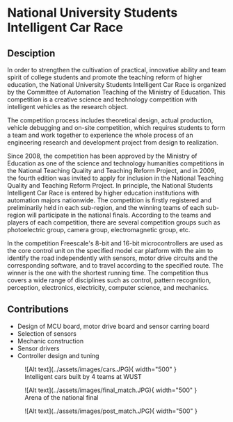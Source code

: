 # National University Students Intelligent Car Race

## Desciption

In order to strengthen the cultivation of practical, innovative ability and team spirit of college students and promote the teaching reform of higher education, the National University Students Intelligent Car Race is organized by the Committee of Automation Teaching of the Ministry of Education. This competition is a creative science and technology competition with intelligent vehicles as the research object.

The competition process includes theoretical design, actual production, vehicle debugging and on-site competition, which requires students to form a team and work together to experience the whole process of an engineering research and development project from design to realization.

Since 2008, the competition has been approved by the Ministry of Education as one of the science and technology humanities competitions in the National Teaching Quality and Teaching Reform Project, and in 2009, the fourth edition was invited to apply for inclusion in the National Teaching Quality and Teaching Reform Project.
In principle, the National Students Intelligent Car Race is entered by higher education institutions with automation majors nationwide. The competition is firstly registered and preliminarily held in each sub-region, and the winning teams of each sub-region will participate in the national finals. According to the teams and players of each competition, there are several competition groups such as photoelectric group, camera group, electromagnetic group, etc.

In the competition Freescale's 8-bit and 16-bit microcontrollers are used as the core control unit on the specified model car platform with the aim to identify the road independently with sensors, motor drive circuits and the corresponding software, and to travel according to the specified route. The winner is the one with the shortest running time. The competition thus covers a wide range of disciplines such as control, pattern recognition, perception, electronics, electricity, computer science, and mechanics.

## Contributions

- Design of MCU board, motor drive board and sensor carring board
- Selection of sensors
- Mechanic construction
- Sensor drivers
- Controller design and tuning

<figure markdown>
  ![Alt text](../assets/images/cars.JPG){ width="500" }
  <figcaption>Intelligent cars built by 4 teams at WUST</figcaption>
</figure>

<figure markdown>
  ![Alt text](../assets/images/final_match.JPG){ width="500" }
  <figcaption>Arena of the national final</figcaption>
</figure>

<figure markdown>
  ![Alt text](../assets/images/post_match.JPG){ width="500" }
</figure>
